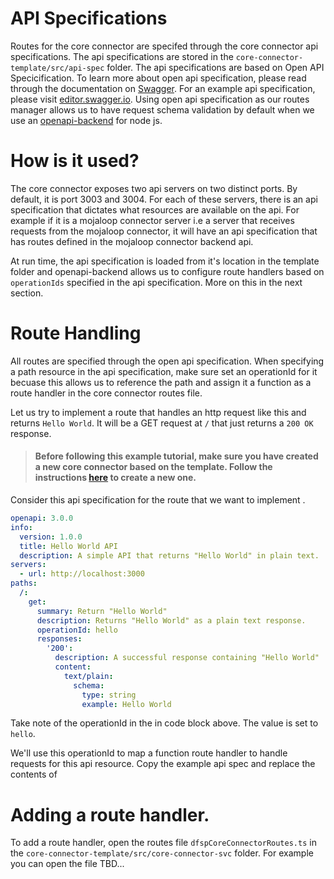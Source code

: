 # API Specifications
Routes for the core connector are specifed through the core connector api specifications. The api specifications are stored in the `core-connector-template/src/api-spec` folder. The api specifications 
are based on Open API Specicification. To learn more about open api specification, please read through the documentation on [Swagger](https://swagger.io/specification/). For an example api specification,
please visit [editor.swagger.io](https://editor.swagger.io). Using open api specification as our routes manager allows us to have request schema validation by default when we use an [openapi-backend](https://www.npmjs.com/package/openapi-backend) 
for node js.

# How is it used?
The core connector exposes two api servers on two distinct ports. By default, it is port 3003 and 3004. For each of these servers, there is an api specification that dictates what resources are available
on the api. For example if it is a mojaloop connector server i.e a server that receives requests from the mojaloop connector, it will have an api specification that has routes defined in the mojaloop connector 
backend api.

At run time, the api specification is loaded from it's location in the template folder and openapi-backend allows us to configure route handlers based on `operationIds` specified in the api specification. More
on this in the next section.

# Route Handling
All routes are specified through the open api specification. When specifying a path resource in the api specification, make sure set an operationId for it becuase this allows us to reference the path 
and assign it a function as a route handler in the core connector routes file.

Let us try to implement a route that handles an http request like this and returns `Hello World`. It will be a GET request at `/` that just returns a `200 OK` response.

> #### Before following this example tutorial, make sure you have created a new core connector based on the template. Follow the instructions [here](../README.md#creating-a-new-connector) to create a new one.

Consider this api specification for the route that we want to implement .

```yaml
openapi: 3.0.0
info:
  version: 1.0.0
  title: Hello World API
  description: A simple API that returns "Hello World" in plain text.
servers:
  - url: http://localhost:3000
paths:
  /:
    get:
      summary: Return "Hello World"
      description: Returns "Hello World" as a plain text response.
      operationId: hello
      responses:
        '200':
          description: A successful response containing "Hello World"
          content:
            text/plain:
              schema:
                type: string
                example: Hello World

```

Take note of the operationId in the in code block above. The value is set to `hello`. 

We'll use this operationId to map a function route handler to handle requests for this api resource. Copy the example api spec and replace the contents of

# Adding a route handler.
To add a route handler, open the routes file `dfspCoreConnectorRoutes.ts` in the `core-connector-template/src/core-connector-svc` folder. For example you can open the file 
TBD...

